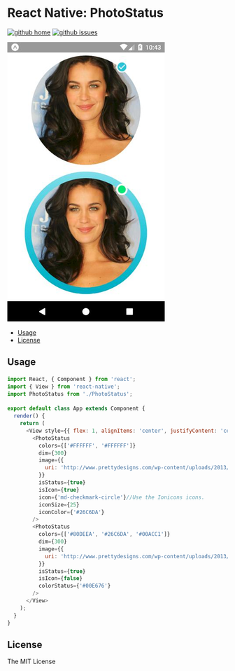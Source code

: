 # React Native: PhotoStatus

[![github home](https://img.shields.io/badge/gaetanozappi-react--native--photo--status-blue.svg?style=flat-square)](https://github.com/gaetanozappi/react-native-photo-status)
[![github issues](https://img.shields.io/github/issues/gaetanozappi/react-native-photo-status.svg?style=flat-square)](https://github.com/gaetanozappi/react-native-photo-status/issues)

![PNG](screenshot/react-native-photo-status.png)

-   [Usage](#usage)
-   [License](#license)

## Usage

```javascript
import React, { Component } from 'react';
import { View } from 'react-native';
import PhotoStatus from './PhotoStatus';

export default class App extends Component {
  render() {
    return (
      <View style={{ flex: 1, alignItems: 'center', justifyContent: 'center' }}>
        <PhotoStatus
          colors={['#FFFFFF', '#FFFFFF']}
          dim={300}
          image={{
            uri: 'http://www.prettydesigns.com/wp-content/uploads/2013/12/Megan-Gale-Long-Hairstyle-Layered-Hair.jpg',
          }}
          isStatus={true}
          isIcon={true}
          icon={'md-checkmark-circle'}//Use the Ionicons icons.
          iconSize={25}
          iconColor={'#26C6DA'}
        />
        <PhotoStatus
          colors={['#80DEEA', '#26C6DA', '#00ACC1']}
          dim={300}
          image={{
            uri: 'http://www.prettydesigns.com/wp-content/uploads/2013/12/Megan-Gale-Long-Hairstyle-Layered-Hair.jpg',
          }}
          isStatus={true}
          isIcon={false}
          colorStatus={'#00E676'}
        />
      </View>
    );
  }
}

```

## License
The MIT License
